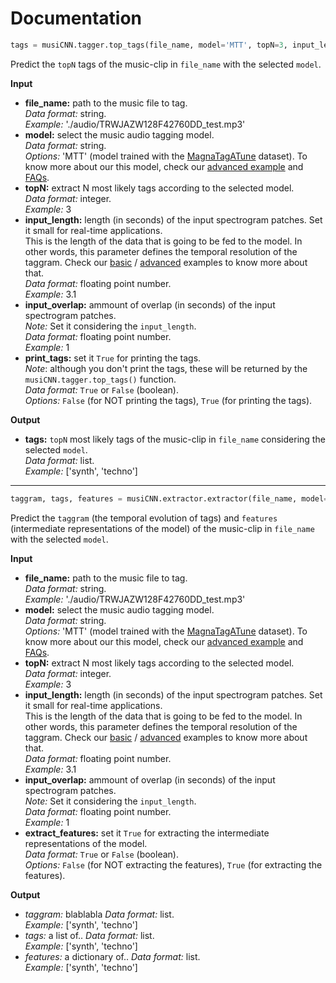 # Documentation

```python
tags = musiCNN.tagger.top_tags(file_name, model='MTT', topN=3, input_length=3, input_overlap=None, print_tags=True)
```
Predict the `topN` tags of the music-clip in `file_name` with the selected `model`.  

**Input**
- **file_name:** path to the music file to tag.  
*Data format:* string.  
*Example:* './audio/TRWJAZW128F42760DD_test.mp3'
- **model:** select the music audio tagging model.  
*Data format:* string.  
*Options:* 'MTT' (model trained with the [MagnaTagATune](https://github.com/keunwoochoi/magnatagatune-list) dataset).  To know more about our this model, check our [advanced example](https://github.com/jordipons/musiCNN/blob/master/advanced%20example.ipynb) and [FAQs](https://github.com/jordipons/musiCNN/blob/master/FAQs.md).
- **topN:** extract N most likely tags according to the selected model.  
*Data format:* integer.  
*Example:* 3
- **input_length:** length (in seconds) of the input spectrogram patches. Set it small for real-time applications.   
This is the length of the data that is going to be fed to the model. In other words, this parameter defines the temporal resolution of the taggram. Check our [basic](https://github.com/jordipons/musiCNN/blob/master/basic%20example.ipynb) / [advanced](https://github.com/jordipons/musiCNN/blob/master/advanced%20example.ipynb) examples to know more about that.   
*Data format:* floating point number.  
*Example:* 3.1
- **input_overlap:** ammount of overlap (in seconds) of the input spectrogram patches.  
*Note:* Set it considering the `input_length`.  
*Data format:* floating point number.  
*Example:* 1
- **print_tags:** set it `True` for printing the tags.  
*Note*: although you don't print the tags, these will be returned by the `musiCNN.tagger.top_tags()` function.  
*Data format:* `True` or `False` (boolean).  
*Options:* `False` (for NOT printing the tags), `True` (for printing the tags).  
  
**Output**
- **tags:** `topN` most likely tags of the music-clip in `file_name` considering the selected `model`.    
*Data format:* list.  
*Example:* ['synth', 'techno']
***************

```python
taggram, tags, features = musiCNN.extractor.extractor(file_name, model='MTT', input_length=3, input_overlap=None, extract_features=False)
```
Predict the `taggram` (the temporal evolution of tags) and `features` (intermediate representations of the model) of the music-clip in `file_name` with the selected `model`.  

**Input**
- **file_name:** path to the music file to tag.  
*Data format:* string.  
*Example:* './audio/TRWJAZW128F42760DD_test.mp3'
- **model:** select the music audio tagging model.  
*Data format:* string.  
*Options:* 'MTT' (model trained with the [MagnaTagATune](https://github.com/keunwoochoi/magnatagatune-list) dataset).  To know more about our this model, check our [advanced example](https://github.com/jordipons/musiCNN/blob/master/advanced%20example.ipynb) and [FAQs](https://github.com/jordipons/musiCNN/blob/master/FAQs.md).
- **topN:** extract N most likely tags according to the selected model.  
*Data format:* integer.  
*Example:* 3
- **input_length:** length (in seconds) of the input spectrogram patches. Set it small for real-time applications.   
This is the length of the data that is going to be fed to the model. In other words, this parameter defines the temporal resolution of the taggram. Check our [basic](https://github.com/jordipons/musiCNN/blob/master/basic%20example.ipynb) / [advanced](https://github.com/jordipons/musiCNN/blob/master/advanced%20example.ipynb) examples to know more about that.   
*Data format:* floating point number.  
*Example:* 3.1
- **input_overlap:** ammount of overlap (in seconds) of the input spectrogram patches.  
*Note:* Set it considering the `input_length`.  
*Data format:* floating point number.  
*Example:* 1
- **extract_features:** set it `True` for extracting the intermediate representations of the model.  
*Data format:* `True` or `False` (boolean).  
*Options:* `False` (for NOT extracting the features), `True` (for extracting the features).  
  
**Output**
- *taggram:* blablabla
*Data format:* list.  
*Example:* ['synth', 'techno']
- *tags:* a list of..
*Data format:* list.  
*Example:* ['synth', 'techno']
- *features:* a dictionary of..
*Data format:* list.  
*Example:* ['synth', 'techno']


